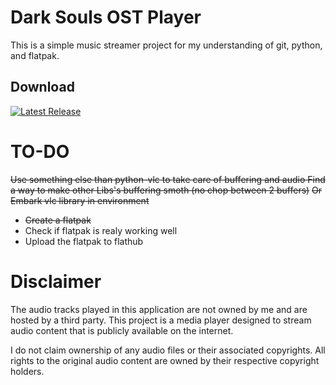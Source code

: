 # Dark Souls OST Player
This is a simple music streamer project for my understanding of git, python, and flatpak.




## Download
[![Latest Release](https://img.shields.io/github/v/release/Neph-IO/dsost)](https://github.com/Neph-IO/dsost/releases/latest)





# TO-DO
~~Use something else than python-vlc to take care of buffering and audio Find a way to make other Libs's buffering smoth (no chop between 2 buffers)~~
~~Or~~
~~Embark vlc library in environment~~
- ~~Create a flatpak~~
- Check if flatpak is realy working well
- Upload the flatpak to flathub


# Disclaimer

The audio tracks played in this application are not owned by me and are hosted by a third party. This project is a media player designed to stream audio content that is publicly available on the internet. 

I do not claim ownership of any audio files or their associated copyrights. All rights to the original audio content are owned by their respective copyright holders. 


